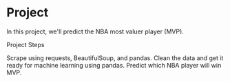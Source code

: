 # Project

In this project, we'll predict the NBA most valuer player (MVP).

Project Steps

Scrape using requests, BeautifulSoup, and pandas.
Clean the data and get it ready for machine learning using pandas.
Predict which NBA player will win MVP.
